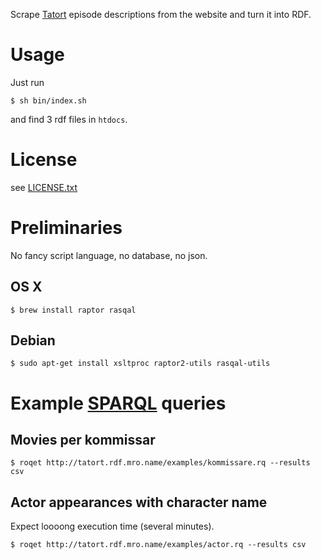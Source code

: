 
Scrape [Tatort](http://www.tatort.de/) episode descriptions from the website
and turn it into RDF.

# Usage

Just run

    $ sh bin/index.sh

and find 3 rdf files in `htdocs`.

# License

see [LICENSE.txt](LICENSE.txt)

# Preliminaries

No fancy script language, no database, no json.

## OS X

    $ brew install raptor rasqal

## Debian

    $ sudo apt-get install xsltproc raptor2-utils rasqal-utils

# Example [SPARQL](http://www.w3.org/TR/sparql11-query/#basicpatterns) queries

## Movies per kommissar

    $ roqet http://tatort.rdf.mro.name/examples/kommissare.rq --results csv

## Actor appearances with character name

Expect loooong execution time (several minutes).

    $ roqet http://tatort.rdf.mro.name/examples/actor.rq --results csv
